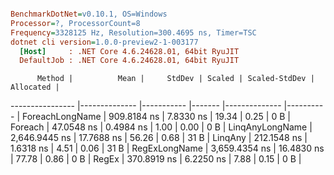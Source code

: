 ``` ini

BenchmarkDotNet=v0.10.1, OS=Windows
Processor=?, ProcessorCount=8
Frequency=3328125 Hz, Resolution=300.4695 ns, Timer=TSC
dotnet cli version=1.0.0-preview2-1-003177
  [Host]     : .NET Core 4.6.24628.01, 64bit RyuJIT
  DefaultJob : .NET Core 4.6.24628.01, 64bit RyuJIT


```
          Method |          Mean |     StdDev | Scaled | Scaled-StdDev | Allocated |
---------------- |-------------- |----------- |------- |-------------- |---------- |
 ForeachLongName |   909.8184 ns |  7.8330 ns |  19.34 |          0.25 |       0 B |
         Foreach |    47.0548 ns |  0.4984 ns |   1.00 |          0.00 |       0 B |
 LinqAnyLongName | 2,646.9445 ns | 17.7688 ns |  56.26 |          0.68 |      31 B |
         LinqAny |   212.1548 ns |  1.6318 ns |   4.51 |          0.06 |      31 B |
   RegExLongName | 3,659.4354 ns | 16.4830 ns |  77.78 |          0.86 |       0 B |
           RegEx |   370.8919 ns |  6.2250 ns |   7.88 |          0.15 |       0 B |
